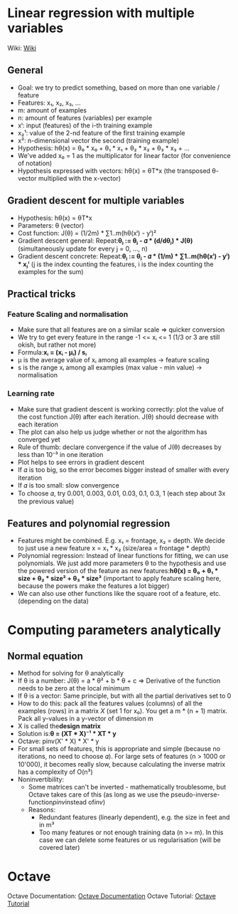 # Linear regression with multiple variables
Wiki: [Wiki](https://share.coursera.org/wiki/index.php/ML:Linear_Regression_with_Multiple_Variables)

## General
* Goal: we try to predict something, based on more than one variable / feature
* Features: x₁, x₂, x₃, ...
* m: amount of examples
* n: amount of features (variables) per example
* xⁱ: input (features) of the i-th training example
* x₂¹: value of the 2-nd feature of the first training example
* x²: n-dimensional vector the second (training example)
* Hypothesis: hθ(x) = θ₀ * x₀ + θ₁ * x₁ + θ₂ * x₂ + θ₃ * x₃ + ...
* We've added x₀ = 1 as the multiplicator for linear factor (for convenience of notation)
* Hypothesis expressed with vectors: hθ(x) = θT*x (the transposed θ-vector multiplied with the
  x-vector)

## Gradient descent for multiple variables
* Hypothesis: hθ(x) = θT*x
* Parameters: θ (vector)
* Cost function: J(θ) = (1/2m) * ∑1..m(hθ(xⁱ) - yⁱ)²
* Gradient descent general: Repeat:**θⱼ := θⱼ - 𝛼 * (d/dθⱼ) * J(θ)** (simultaneously update for
  every j = 0, ..., n)
* Gradient descent concrete: Repeat:**θⱼ := θⱼ - 𝛼 * (1/m) * ∑1..m(hθ(xⁱ) - yⁱ) * xⱼⁱ** (j is the
  index counting the features, i is the index counting the examples for the sum)

## Practical tricks
### Feature Scaling and normalisation
* Make sure that all features are on a similar scale => quicker conversion
* We try to get every feature in the range -1 <= xᵢ <= 1 (1/3 or 3 are still okish, but rather
  not more)
* Formula:**xᵢ = (xᵢ - μᵢ) / sᵢ**
* μ is the average value of xᵢ among all examples -> feature scaling
* s is the range xᵢ among all examples (max value - min value) -> normalisation

### Learning rate
* Make sure that gradient descent is working correctly: plot the value of the cost function J(θ)
  after each iteration. J(θ) should decrease with each iteration
* The plot can also help us judge whether or not the algorithm has converged yet
* Rule of thumb: declare convergence if the value of J(θ) decreases by less than 10⁻³ in one
  iteration
* Plot helps to see errors in gradient descent
* If 𝛼 is too big, so the error becomes bigger instead of smaller with every iteration
* If 𝛼 is too small: slow convergence
* To choose 𝛼, try 0.001, 0.003, 0.01, 0.03, 0.1, 0.3, 1 (each step about 3x the previous value)

## Features and polynomial regression
* Features might be combined. E.g. x₁ = frontage, x₂ = depth. We decide to just use a new feature
  x = x₁ * x₂ (size/area = frontage * depth)
* Polynomial regression: Instead of linear functions for fitting, we can use polynomials. We just
  add more parameters θ to the hypothesis and use the powered version of the feature as new
  features:**hθ(x) = θ₀ + θ₁ * size + θ₂ * size² + θ₃ * size³** (important to apply feature
  scaling here, because the powers make the features a lot bigger)
* We can also use other functions like the square root of a feature, etc. (depending on the data)


# Computing parameters analytically
## Normal equation
* Method for solving for θ analytically
* If θ is a number: J(θ) = a * θ² + b * θ + c => Derivative of the function needs to be zero at the
  local minimum
* If θ is a vector: Same principle, but with all the partial derivatives set to 0
* How to do this: pack all the features values (columns) of all the examples (rows) in a matrix *X*
  (set 1 for x₀). You get a m * (n + 1) matrix. Pack all y-values in a y-vector of dimension m
* X is called the**design matrix**
* Solution is:**θ = (XT * X)⁻¹ * XT * y**
* Octave: pinv(X' * X) * X' * y
* For small sets of features, this is appropriate and simple (because no iterations, no need to
  choose 𝛼). For large sets of features (n > 1000 or 10'000), it becomes really slow, because
  calculating the inverse matrix has a complexity of O(n³)
* Noninvertibility:
    * Some matrices can't be inverted - mathematically troublesome, but Octave takes
      care of this (as long as we use the pseudo-inverse-function*pinv*instead of*inv*)
    * Reasons:
        * Redundant features (linearly dependent), e.g. the size in feet and in m³
        * Too many features or not enough training data (n >= m). In this case we can delete some
          features or us regularisation (will be covered later)


 # Octave
 Octave Documentation: [Octave Documentation](https://www.gnu.org/software/octave/doc/interpreter/)
 Octave Tutorial: [Octave Tutorial](https://share.coursera.org/wiki/index.php/ML:Octave_Tutorial)
